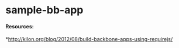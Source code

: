 # sample-bb-app

#### Resources:
*http://kilon.org/blog/2012/08/build-backbone-apps-using-requirejs/
